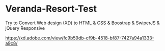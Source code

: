 # Veranda-Resort-Test


Try to Convert Web design (XD) to HTML & CSS & Boostrap & SwiperJS & jQuery Responsive

https://xd.adobe.com/view/fc9b59db-cf9b-4518-bf87-7427a94a1333-a9c8/
